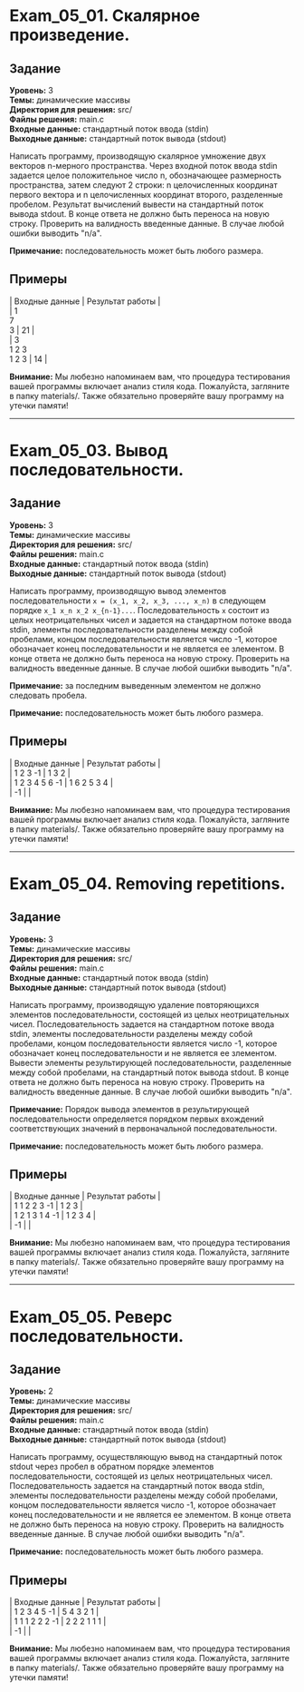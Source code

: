 # Exam_05_01. Скалярное произведение.

## Задание

**Уровень:** 3  
**Темы:** динамические массивы  
**Директория для решения:** src/  
**Файлы решения:** main.c  
**Входные данные:** стандартный поток ввода (stdin)  
**Выходные данные:** стандартный поток вывода (stdout)  

Написать программу, производящую скалярное умножение двух векторов n-мерного пространства. Через входной поток ввода stdin задается целое положительное число n, обозначающее размерность пространства, затем следуют 2 строки: n целочисленных координат первого вектора и n целочисленных координат второго, разделенные пробелом. Результат вычислений вывести на стандартный поток вывода stdout. В конце ответа не должно быть переноса на новую строку. Проверить на валидность введенные данные. В случае любой ошибки выводить "n/a".

**Примечание:** последовательность может быть любого размера.

## Примеры

| Входные данные | Результат работы |  
| 1<br>7<br>3 | 21 |  
| 3<br>1 2 3<br>1 2 3 | 14 |  

**Внимание:** Мы любезно напоминаем вам, что процедура тестирования вашей программы включает анализ стиля кода. Пожалуйста, загляните в папку materials/. Также обязательно проверяйте вашу программу на утечки памяти!

________________________________

# Exam_05_03. Вывод последовательности.

## Задание

**Уровень:** 3  
**Темы:** динамические массивы  
**Директория для решения:** src/  
**Файлы решения:** main.c  
**Входные данные:** стандартный поток ввода (stdin)  
**Выходные данные:** стандартный поток вывода (stdout)  

Написать программу, производящую вывод элементов последовательности `x = (x_1, x_2, x_3, ..., x_n)` в следующем порядке `x_1 x_n x_2 x_{n-1}...`. Последовательность `x` состоит из целых неотрицательных чисел и задается на стандартном потоке ввода stdin, элементы последовательности разделены между собой пробелами, концом последовательности является число -1, которое обозначает конец последовательности и не является ее злементом. В конце ответа не должно быть переноса на новую строку. Проверить на валидность введенные данные. В случае любой ошибки выводить "n/a".

**Примечание:** за последним выведенным элементом не должно следовать пробела.

**Примечание:** последовательность может быть любого размера.

## Примеры

| Входные данные | Результат работы |  
| 1 2 3 -1 | 1 3 2 |  
| 1 2 3 4 5 6 -1 | 1 6 2 5 3 4 |  
| -1 |  |  

**Внимание:** Мы любезно напоминаем вам, что процедура тестирования вашей программы включает анализ стиля кода. Пожалуйста, загляните в папку materials/. Также обязательно проверяйте вашу программу на утечки памяти!

________________________________

# Exam_05_04. Removing repetitions.

## Задание

**Уровень:** 3  
**Темы:** динамические массивы  
**Директория для решения:** src/  
**Файлы решения:** main.c  
**Входные данные:** стандартный поток ввода (stdin)  
**Выходные данные:** стандартный поток вывода (stdout)  

Написать программу, производящую удаление повторяющихся элементов последовательности, состоящей из целых неотрицательных чисел. Последовательность задается на стандартном потоке ввода stdin, элементы последовательности разделены между собой пробелами, концом последовательности является число -1, которое обозначает конец последовательности и не является ее злементом. Вывести элементы результирующей последовательности, разделенные между собой пробелами, на стандартный поток вывода stdout. В конце ответа не должно быть переноса на новую строку. Проверить на валидность введенные данные. В случае любой ошибки выводить "n/a".

**Примечание:** Порядок вывода элементов в результирующей последовательности определяется порядком первых вхождений соответствующих значений в первоначальной последовательности.

**Примечание:** последовательность может быть любого размера.

## Примеры

| Входные данные | Результат работы |  
| 1 1 2 2 3 -1 | 1 2 3 |  
| 1 2 1 3 1 4 -1 | 1 2 3 4 |  
| -1 |  |  

**Внимание:** Мы любезно напоминаем вам, что процедура тестирования вашей программы включает анализ стиля кода. Пожалуйста, загляните в папку materials/. Также обязательно проверяйте вашу программу на утечки памяти!

________________________________

# Exam_05_05. Реверс последовательности.

## Задание

**Уровень:** 2  
**Темы:** динамические массивы  
**Директория для решения:** src/  
**Файлы решения:** main.c  
**Входные данные:** стандартный поток ввода (stdin)  
**Выходные данные:** стандартный поток вывода (stdout)  

Написать программу, осуществляющую вывод на стандартный поток stdout через пробел в обратном порядке элементов последовательности, состоящей из целых неотрицательных чисел. Последовательность задается на стандартный поток ввода stdin, элементы последовательности разделены между собой пробелами, концом последовательности является число -1, которое обозначает конец последовательности и не является ее элементом. В конце ответа не должно быть переноса на новую строку. Проверить на валидность введенные данные. В случае любой ошибки выводить "n/a".

**Примечание:** последовательность может быть любого размера.

## Примеры

| Входные данные | Результат работы |  
| 1 2 3 4 5 -1 | 5 4 3 2 1 |  
| 1 1 1 2 2 2 -1 | 2 2 2 1 1 1 |  
| -1 |  |  

**Внимание:** Мы любезно напоминаем вам, что процедура тестирования вашей программы включает анализ стиля кода. Пожалуйста, загляните в папку materials/. Также обязательно проверяйте вашу программу на утечки памяти!
